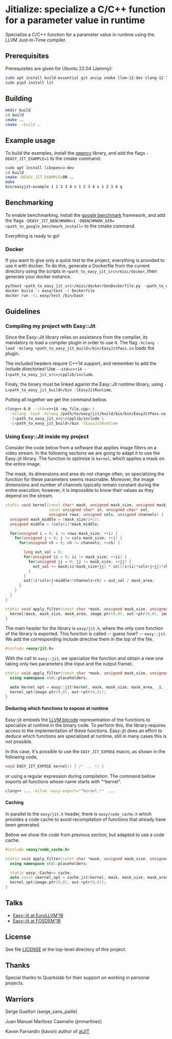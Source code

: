# Jitialize: specialize a C/C++ function for a parameter value in runtime

Specialize a C/C++ function for a parameter value in runtime using the LLVM Just-In-Time compiler.

## Prerequisites

Prerequisites are given for Ubuntu 22.04 (Jammy):

```bash
sudo apt install build-essential git unzip cmake llvm-12-dev clang-12 libclang-12-dev libz-dev libxml2-dev python3-pip
sudo pip3 install lit
```

## Building

```bash
mkdir build
cd build
cmake ..
cmake --build .
```

## Example usage

To build the examples, install the [opencv](https://opencv.org/) library, 
and add the flags `-DEASY_JIT_EXAMPLE=1` to the cmake command:

```bash
sudo apt install libopencv-dev
cd build
cmake -DEASY_JIT_EXAMPLE=ON ..
make
bin/easyjit-example 1 1 2 3 4 s 1 2 3 4 s 1 2 3 4 q
```

## Benchmarking

To enable benchmarking, install the [google benchmark](https://github.com/google/benchmark) framework, 
and add the flags `-DEASY_JIT_BENCHMARK=1 -DBENCHMARK_DIR=<path_to_google_benchmark_install>` to the cmake command.

Everything is ready to go!

### Docker

If you want to give only a quick test to the project, everything is provided to use it with docker.
To do this, generate a Dockerfile from the current directory using the scripts in `<path_to_easy_jit_src>/misc/docker`, 
then generate your docker instance.

```bash
python3 <path_to_easy_jit_src>/misc/docker/GenDockerfile.py  <path_to_easy_jit_src>/.travis.yml > Dockerfile
docker build -t easy/test -f Dockerfile
docker run -ti easy/test /bin/bash
```

## Guidelines

### Compiling my project with Easy::Jit

Since the Easy::Jit library relies on assistance from the compiler, its
mandatory to load a compiler plugin in order to use it.
The flag `-Xclang -load -Xclang <path_to_easy_jit_build>/bin/EasyJitPass.so`
loads the plugin.

The included headers require C++14 support, and remember to add the include directories!
Use `--std=c++14 -I<path_to_easy_jit_src>/cpplib/include`.

Finaly, the binary must be linked against the Easy::Jit runtime library, using
`-L<path_to_easy_jit_build>/bin -lEasyJitRuntime`.

Putting all together we get the command bellow.

```bash
clang++-6.0 --std=c++14 <my_file.cpp> \
  -Xclang -load -Xclang /path/to/easy/jit/build/bin/bin/EasyJitPass.so \
  -I<path_to_easy_jit_src>/cpplib/include \
  -L<path_to_easy_jit_build>/bin -lEasyJitRuntime
```

### Using Easy::Jit inside my project

Consider the code below from a software that applies image filters on a video stream.
In the following sections we are going to adapt it to use the Easy::jit library.
The function to optimize is `kernel`, which applies a mask on the entire image.

The mask, its dimensions and area do not change often, so specializing the function for
these parameters seems reasonable.
Moreover, the image dimensions and number of channels typically remain constant during
the entire execution; however, it is impossible to know their values as they depend on the stream.

```cpp
static void kernel(const char* mask, unsigned mask_size, unsigned mask_area,
                   const unsigned char* in, unsigned char* out,
                   unsigned rows, unsigned cols, unsigned channels) {
  unsigned mask_middle = (mask_size/2+1);
  unsigned middle = (cols+1)*mask_middle;

  for(unsigned i = 0; i != rows-mask_size; ++i) {
    for(unsigned j = 0; j != cols-mask_size; ++j) {
      for(unsigned ch = 0; ch != channels; ++ch) {

        long out_val = 0;
        for(unsigned ii = 0; ii != mask_size; ++ii) {
          for(unsigned jj = 0; jj != mask_size; ++jj) {
            out_val += mask[ii*mask_size+jj] * in[((i+ii)*cols+j+jj)*channels+ch];
          }
        }
        out[(i*cols+j+middle)*channels+ch] = out_val / mask_area;
      }
    }
  }
}

static void apply_filter(const char *mask, unsigned mask_size, unsigned mask_area, cv::Mat &image, cv::Mat *&out) {
  kernel(mask, mask_size, mask_area, image.ptr(0,0), out->ptr(0,0), image.rows, image.cols, image.channels());
}
```

The main header for the library is `easy/jit.h`, where the only core function
of the library is exported. This function is called -- guess how? -- `easy::jit`.
We add the corresponding include directive them in the top of the file.

```cpp
#include <easy/jit.h>
```

With the call to `easy::jit`, we specialize the function and obtain a new
one taking only two parameters (the input and the output frame).

```cpp
static void apply_filter(const char *mask, unsigned mask_size, unsigned mask_area, cv::Mat &image, cv::Mat *&out) {
  using namespace std::placeholders;

  auto kernel_opt = easy::jit(kernel, mask, mask_size, mask_area, _1, _2, image.rows, image.cols, image.channels());
  kernel_opt(image.ptr(0,0), out->ptr(0,0));
}
```

#### Deducing which functions to expose at runtime

Easy::jit embeds the [LLVM bitcode](https://llvm.org/docs/LangRef.html)
representation of the functions to specialize at runtime in the binary code.
To perform this, the library requires access to the implementation of these
functions.
Easy::jit does an effort to deduce which functions are specialized at runtime,
still in many cases this is not possible.

In this case, it's possible to use the `EASY_JIT_EXPOSE` macro, as shown in
the following code,

```cpp
void EASY_JIT_EXPOSE kernel() { /* ... */ }
```

or using a regular expression during compilation.
The command bellow exports all functions whose name starts with "^kernel".

```bash
clang++ ... -mllvm -easy-export="^kernel.*"  ...
```

#### Caching

In parallel to the `easy/jit.h` header, there is `easy/code_cache.h` which
provides a code cache to avoid recompilation of functions that already have been
generated.

Bellow we show the code from previous section, but adapted to use a code cache.

```cpp
#include <easy/code_cache.h>
```

```cpp
static void apply_filter(const char *mask, unsigned mask_size, unsigned mask_area, cv::Mat &image, cv::Mat *&out) {
  using namespace std::placeholders;

  static easy::Cache<> cache;
  auto const &kernel_opt = cache.jit(kernel, mask, mask_size, mask_area, _1, _2, image.rows, image.cols, image.channels());
  kernel_opt(image.ptr(0,0), out->ptr(0,0));
}
```


## Talks 
 
* [Easy::jit at EuroLLVM'18](https://www.youtube.com/watch?v=sFxqI6Z_bhE)
* [Easy::jit at FOSDEM'18](https://www.youtube.com/watch?v=5_rydTiB32I)


## License

See file [LICENSE](LICENSE) at the top-level directory of this project.


## Thanks

Special thanks to Quarkslab for their support on working in personal projects.


## Warriors

Serge Guelton (serge_sans_paille)

Juan Manuel Martinez Caamaño (jmmartinez)

Kavon Farvardin (kavon) author of [atJIT](https://github.com/kavon/atJIT)
